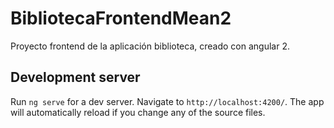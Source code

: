 # BibliotecaFrontendMean2
Proyecto frontend de la aplicación biblioteca, creado con angular 2.


## Development server
Run `ng serve` for a dev server. Navigate to `http://localhost:4200/`. The app will automatically reload if you change any of the source files.

